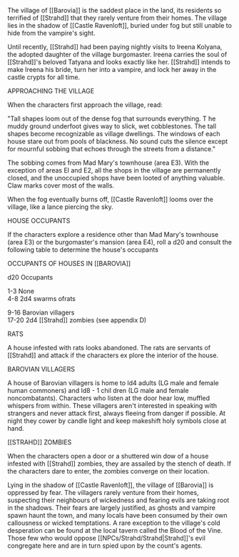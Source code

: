The village of [[Barovia]] is the saddest place in the land, its residents so terrified of [[Strahd]] that they rarely venture from their homes. The village lies in the shadow of [[Castle Ravenloft]], buried under fog but still unable to hide from the vampire's sight.

Until recently, [[Strahd]] had been paying nightly visits to lreena Kolyana, the adopted daughter of the village burgomaster. Ireena carries the soul of [[Strahd]]'s beloved Tatyana and looks exactly like her. [[Strahd]] intends to make Ireena his bride, turn her into a vampire, and lock her away in the castle crypts for all time.

APPROACHING THE VILLAGE

When the characters first approach the village, read:

"Tall shapes loom out of the dense fog that surrounds everything. T he muddy ground underfoot gives way to slick, wet cobblestones. The tall shapes become recognizable as village dwellings. The windows of each house stare out from pools of blackness. No sound cuts the silence except for mournful sobbing that echoes through the streets from a distance."

The sobbing comes from Mad Mary's townhouse (area E3). With the exception of areas El and E2, all the shops in the village are permanently closed, and the unoccupied shops have been looted of anything valuable. Claw marks cover most of the walls.

When the fog eventually burns off, [[Castle Ravenloft]] looms over the village, like a lance piercing the sky.

HOUSE OCCUPANTS

If the characters explore a residence other than Mad Mary's townhouse (area E3) or the burgomaster's mansion (area E4), roll a d20 and consult the following table to determine the house's occupants

OCCUPANTS OF HOUSES IN [[BAROVIA]]

d20 Occupants

1-3 None  
4-8 2d4 swarms ofrats

9-16 Barovian villagers  
17-20 2d4 [[Strahd]] zombies (see appendix D)

RATS

A house infested with rats looks abandoned. The rats are servants of [[Strahd]] and attack if the characters ex­ plore the interior of the house.

BAROVIAN VILLAGERS

A house of Barovian villagers is home to ld4 adults (LG male and female human commoners) and ld8 - 1 chil­ dren (LG male and female noncombatants). Characters who listen at the door hear low, muffled whispers from within. These villagers aren't interested in speaking with strangers and never attack first, always fleeing from danger if possible. At night they cower by candle­ light and keep makeshift holy symbols close at hand.

[[STRAHD]] ZOMBIES

When the characters open a door or a shuttered win­ dow of a house infested with [[Strahd]] zombies, they are assailed by the stench of death. If the characters dare to enter, the zombies converge on their location.

Lying in the shadow of [[Castle Ravenloft]], the village of [[Barovia]] is oppressed by fear. The villagers rarely venture from their homes, suspecting their neighbours of wickedness and fearing evils are taking root in the shadows. Their fears are largely justified, as ghosts and vampire spawn haunt the town, and many locals have been consumed by their own callousness or wicked temptations. A rare exception to the village's cold desperation can be found at the local tavern called the Blood of the Vine. Those few who would oppose [[NPCs/Strahd/Strahd|Strahd]]'s evil congregate here and are in turn spied upon by the count's agents.